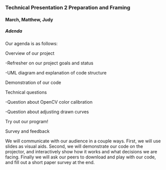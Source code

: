### Technical Presentation 2 Preparation and Framing

#### March, Matthew, Judy

##### Adenda
Our agenda is as follows:

Overview of our project
	
   -Refresher on our project goals and status

   -UML diagram and explanation of code structure

Demonstration of our code

Technical questions 

   -Question about OpenCV color calibration

   -Question about adjusting drawn curves

Try out our program!

Survey and feedback	


We will communicate with our audience in a couple ways. First, we will use slides as visual aids. Second, we will demonstrate our code on the projector, and interactively show how it works and what decisions we are facing. Finally we will ask our peers to download and play with our code, and fill out a short paper survey at the end.
